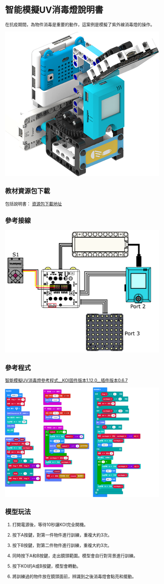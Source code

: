 # 智能模擬UV消毒燈說明書

在抗疫期間，為物件消毒是重要的動作，這案例是模擬了紫外線消毒燈的操作。

![](../../images/uvlight.png)

## 教材資源包下載

包括說明書： [資源包下載地址](https://bit.ly/AIHealthCareSetBuildingGuide)

## 參考接線

![](./images/uvlightcon.png)

## 參考程式

[智能模擬UV消毒燈參考程式__KOI固件版本1.12.0__插件版本0.6.7](https://makecode.microbit.org/_FmF1vLbmLfgX)

![](./images/uvlightcode.png)

## 模型玩法

1. 打開電源後，等待10秒讓KOI完全開機。

2. 按下A按鍵，對第一件物件進行訓練，重複大約3次。

3. 按下B按鍵，對第二件物件進行訓練，重複大約3次。

4. 同時按下A和B按鍵，走出鏡頭範圍。模型會自行對背景進行訓練。

4. 按下KOI的A或B按鍵，模型會轉動。

6. 將訓練過的物件放在鏡頭面前，辨識到之後消毒燈會點亮和擺動。




